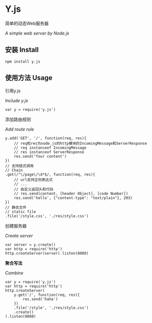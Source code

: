 # Y.js

简单的动态Web服务器

*A simple web server by Node.js*

## 安装 Install

```
npm install y.js
```

## 使用方法 Usage

引用y.js

*Include y.js*

```
var y = require('y.js')
```

添加路由规则

*Add route rule*

```
y.add('GET', '/', function(req, res){
	// req和res为node.js的http模块的IncomingMessage和ServerResponse
	// req instanceof IncomingMessage
	// res instanceof ServerResponse
	res.send('Your content')
})
// 支持链式调用
// Chain
.get(/^\/page\/\d*$/, function(req, res){
	// url支持正则表达式
	// ...
	// 自定义返回头和代码
	// res.send(content, [header Object], [code Number])
	res.send('hello', {"content-type": "text/plain"}, 203)
})
// 静态文件
// static file
.file('/style.css', './res/style.css')
```

创建服务器

*Create server*

```
var server = y.create()
var http = require('http')
http.createServer(server).listen(8080)
```

**聚合写法**

*Combine*

```
var y = require('y.js')
var http = require('http')
http.createServer(
	y.get('/', function(req, res){
		res.send('haha')
	})
	.file('/style', './res/style.css')
	.create()
).listen(8080)
```